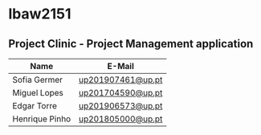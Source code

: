 # lbaw2151

## Project Clinic - Project Management application




| Name             | E-Mail              |
| ---------------- |-------------------- |
| Sofia Germer     | up201907461@up.pt   |
| Miguel Lopes     | up201704590@up.pt   |
| Edgar Torre      | up201906573@up.pt   |
| Henrique Pinho   | up201805000@up.pt   |
